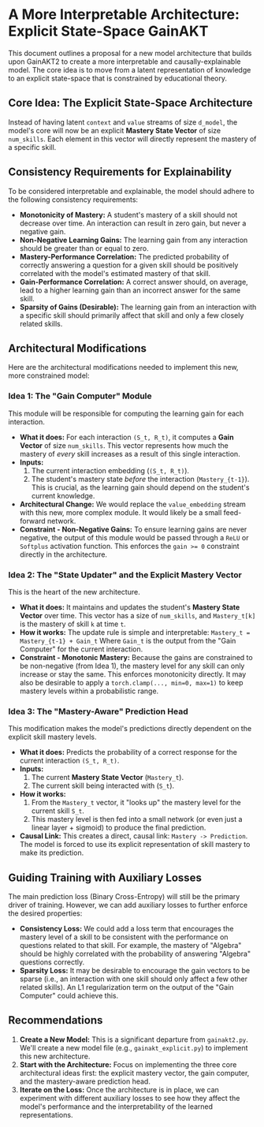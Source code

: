 # A More Interpretable Architecture: Explicit State-Space GainAKT

This document outlines a proposal for a new model architecture that builds upon GainAKT2 to create a more interpretable and causally-explainable model. The core idea is to move from a latent representation of knowledge to an explicit state-space that is constrained by educational theory.

## Core Idea: The Explicit State-Space Architecture

Instead of having latent `context` and `value` streams of size `d_model`, the model's core will now be an explicit **Mastery State Vector** of size `num_skills`. Each element in this vector will directly represent the mastery of a specific skill.

## Consistency Requirements for Explainability

To be considered interpretable and explainable, the model should adhere to the following consistency requirements:

*   **Monotonicity of Mastery:** A student's mastery of a skill should not decrease over time. An interaction can result in zero gain, but never a negative gain.
*   **Non-Negative Learning Gains:** The learning gain from any interaction should be greater than or equal to zero.
*   **Mastery-Performance Correlation:** The predicted probability of correctly answering a question for a given skill should be positively correlated with the model's estimated mastery of that skill.
*   **Gain-Performance Correlation:** A correct answer should, on average, lead to a higher learning gain than an incorrect answer for the same skill.
*   **Sparsity of Gains (Desirable):** The learning gain from an interaction with a specific skill should primarily affect that skill and only a few closely related skills.

## Architectural Modifications

Here are the architectural modifications needed to implement this new, more constrained model:

### Idea 1: The "Gain Computer" Module

This module will be responsible for computing the learning gain for each interaction.

*   **What it does:** For each interaction `(S_t, R_t)`, it computes a **Gain Vector** of size `num_skills`. This vector represents how much the mastery of *every* skill increases as a result of this single interaction.
*   **Inputs:**
    1.  The current interaction embedding (`(S_t, R_t)`).
    2.  The student's mastery state *before* the interaction (`Mastery_{t-1}`). This is crucial, as the learning gain should depend on the student's current knowledge.
*   **Architectural Change:** We would replace the `value_embedding` stream with this new, more complex module. It would likely be a small feed-forward network.
*   **Constraint - Non-Negative Gains:** To ensure learning gains are never negative, the output of this module would be passed through a `ReLU` or `Softplus` activation function. This enforces the `gain >= 0` constraint directly in the architecture.

### Idea 2: The "State Updater" and the Explicit Mastery Vector

This is the heart of the new architecture.

*   **What it does:** It maintains and updates the student's **Mastery State Vector** over time. This vector has a size of `num_skills`, and `Mastery_t[k]` is the mastery of skill `k` at time `t`.
*   **How it works:** The update rule is simple and interpretable:
    `Mastery_t = Mastery_{t-1} + Gain_t`
    Where `Gain_t` is the output from the "Gain Computer" for the current interaction.
*   **Constraint - Monotonic Mastery:** Because the gains are constrained to be non-negative (from Idea 1), the mastery level for any skill can only increase or stay the same. This enforces monotonicity directly. It may also be desirable to apply a `torch.clamp(..., min=0, max=1)` to keep mastery levels within a probabilistic range.

### Idea 3: The "Mastery-Aware" Prediction Head

This modification makes the model's predictions directly dependent on the explicit skill mastery levels.

*   **What it does:** Predicts the probability of a correct response for the current interaction `(S_t, R_t)`.
*   **Inputs:**
    1.  The current **Mastery State Vector** (`Mastery_t`).
    2.  The current skill being interacted with (`S_t`).
*   **How it works:**
    1.  From the `Mastery_t` vector, it "looks up" the mastery level for the current skill `S_t`.
    2.  This mastery level is then fed into a small network (or even just a linear layer + sigmoid) to produce the final prediction.
*   **Causal Link:** This creates a direct, causal link: `Mastery -> Prediction`. The model is forced to use its explicit representation of skill mastery to make its prediction.

## Guiding Training with Auxiliary Losses

The main prediction loss (Binary Cross-Entropy) will still be the primary driver of training. However, we can add auxiliary losses to further enforce the desired properties:

*   **Consistency Loss:** We could add a loss term that encourages the mastery level of a skill to be consistent with the performance on questions related to that skill. For example, the mastery of "Algebra" should be highly correlated with the probability of answering "Algebra" questions correctly.
*   **Sparsity Loss:** It may be desirable to encourage the gain vectors to be sparse (i.e., an interaction with one skill should only affect a few other related skills). An L1 regularization term on the output of the "Gain Computer" could achieve this.

## Recommendations

1.  **Create a New Model:** This is a significant departure from `gainakt2.py`. We'll create a new model file (e.g., `gainakt_explicit.py`) to implement this new architecture.
2.  **Start with the Architecture:** Focus on implementing the three core architectural ideas first: the explicit mastery vector, the gain computer, and the mastery-aware prediction head.
3.  **Iterate on the Loss:** Once the architecture is in place, we can experiment with different auxiliary losses to see how they affect the model's performance and the interpretability of the learned representations.
